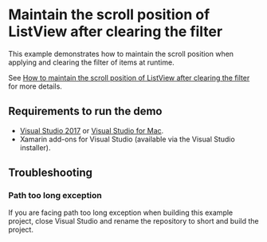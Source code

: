 # Maintain the scroll position of ListView after clearing the filter
This example demonstrates how to maintain the scroll position when applying and clearing the filter of items at runtime.

See [How to maintain the scroll position of ListView after clearing the filter](https://www.syncfusion.com/kb/9535/how-to-maintain-the-scroll-position-of-listview-after-clearing-the-filter-at-runtime) for more details.
## <a name="requirements-to-run-the-demo"></a>Requirements to run the demo ##

* [Visual Studio 2017](https://visualstudio.microsoft.com/downloads/) or [Visual Studio for Mac](https://visualstudio.microsoft.com/vs/mac/).
* Xamarin add-ons for Visual Studio (available via the Visual Studio installer).

## <a name="troubleshooting"></a>Troubleshooting ##
### Path too long exception
If you are facing path too long exception when building this example project, close Visual Studio and rename the repository to short and build the project.
